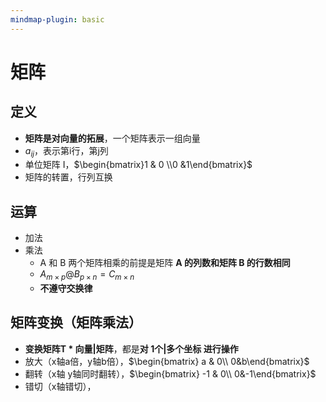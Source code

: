 ```yaml
---
mindmap-plugin: basic
---
```

# 矩阵

## 定义
- **矩阵是对向量的拓展**，一个矩阵表示一组向量
- $a_{ij}$，表示第i行，第j列
- 单位矩阵 I，$\begin{bmatrix}1 & 0 \\0 &1\end{bmatrix}$
- 矩阵的转置，行列互换

## 运算
- 加法
- 乘法
	- A 和 B 两个矩阵相乘的前提是矩阵 **A 的列数和矩阵 B 的行数相同**
	- $A_{m \times p} @ B_{p \times n} = C_{m \times n}$
	- **不遵守交换律**

## 矩阵变换（矩阵乘法）
- **变换矩阵T  * 向量|矩阵**，都是**对 1个|多个坐标 进行操作**
- 放大（x轴a倍，y轴b倍），$\begin{bmatrix}  a & 0\\  0&b\end{bmatrix}$
- 翻转（x轴 y轴同时翻转），$\begin{bmatrix}  -1 & 0\\  0&-1\end{bmatrix}$
- 错切（x轴错切），